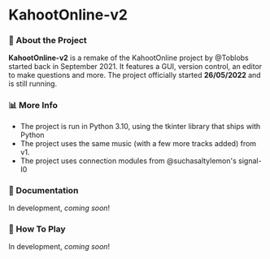 # KahootOnline-v2

### 🚀 About the Project
**KahootOnline-v2** is a remake of the KahootOnline project by @Toblobs started back in September 2021. It features a GUI, version control, an editor to make questions and more. The project officially started **26/05/2022** and is still running.

### 📊 More Info
- The project is run in Python 3.10, using the tkinter library that ships with Python
- The project uses the same music (with a few more tracks added) from v1.
- The project uses connection modules from @suchasaltylemon's signal-I0

### 📝 Documentation
In development, *coming soon*!

### 🥇  How To Play
In development, *coming soon*!



